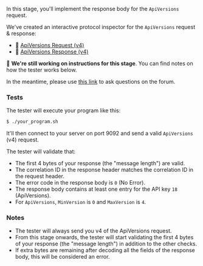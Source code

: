 In this stage, you'll implement the response body for the `ApiVersions` request.

We've created an interactive protocol inspector for the `ApiVersions` request & response:

- 🔎 [ApiVersions Request (v4)](https://binspec.org/kafka-api-versions-request-v4)
- 🔎 [ApiVersions Response (v4)](https://binspec.org/kafka-api-versions-Response-v4)

🚧 **We're still working on instructions for this stage**. You can find notes on how the tester works below.

In the meantime, please use
[this link](https://forum.codecrafters.io/new-topic?category=Challenges&tags=challenge%3Akafka&title=Question+about+pv1%3A+Handle+ApiVersions+requests&body=%3Cyour+question+here%3E)
to ask questions on the forum.

### Tests

The tester will execute your program like this:

```bash
$ ./your_program.sh
```

It'll then connect to your server on port 9092 and send a valid `ApiVersions` (v4) request.

The tester will validate that:

- The first 4 bytes of your response (the "message length") are valid.
- The correlation ID in the response header matches the correlation ID in the request header.
- The error code in the response body is `0` (No Error).
- The response body contains at least one entry for the API key `18` (ApiVersions).
- For `ApiVersions`, `MinVersion` is `0` and `MaxVersion` is `4`.

### Notes

- The tester will always send you v4 of the ApiVersions request.
- From this stage onwards, the tester will start validating the first 4 bytes of your response (the "message length") in addition to the other checks.
- If extra bytes are remaining after decoding all the fields of the response body, this will be considered an error.
